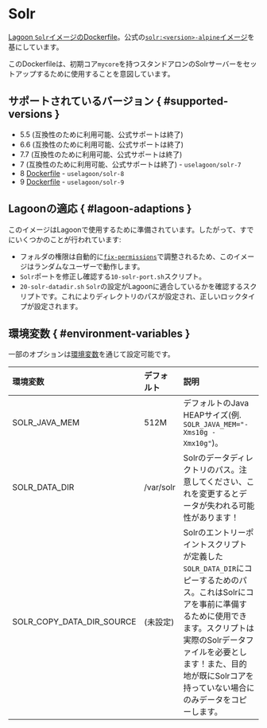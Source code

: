 # Solr

[Lagoon `Solr`イメージのDockerfile](https://github.com/uselagoon/lagoon-images/blob/main/images/solr/8.Dockerfile)。公式の[`solr:<version>-alpine`イメージ](https://hub.docker.com/_/solr)を基にしています。

このDockerfileは、初期コア`mycore`を持つスタンドアロンのSolrサーバーをセットアップするために使用することを意図しています。

## サポートされているバージョン { #supported-versions }

* 5.5 \(互換性のために利用可能、公式サポートは終了\)
* 6.6 \(互換性のために利用可能、公式サポートは終了\)
* 7.7 \(互換性のために利用可能、公式サポートは終了\)
* 7 \(互換性のために利用可能、公式サポートは終了\) - `uselagoon/solr-7`
* 8 [Dockerfile](https://github.com/uselagoon/lagoon-images/blob/main/images/solr/8.Dockerfile) - `uselagoon/solr-8`
* 9 [Dockerfile](https://github.com/uselagoon/lagoon-images/blob/main/images/solr/9.Dockerfile) - `uselagoon/solr-9`

## Lagoonの適応 { #lagoon-adaptions }

このイメージはLagoonで使用するために準備されています。したがって、すでにいくつかのことが行われています:

* フォルダの権限は自動的に[`fix-permissions`](https://github.com/uselagoon/lagoon-images/blob/main/images/commons/fix-permissions)で調整されるため、このイメージはランダムなユーザーで動作します。
* `Solr`ポートを修正し確認する`10-solr-port.sh`スクリプト。
* `20-solr-datadir.sh` `Solr`の設定がLagoonに適合しているかを確認するスクリプトです。これによりディレクトリのパスが設定され、正しいロックタイプが設定されます。

## 環境変数 { #environment-variables }

一部のオプションは[環境変数](../concepts-advanced/environment-variables.md)を通じて設定可能です。

| 環境変数                   | デフォルト  | 説明                                                                        |
| :------------------------ | :-------- | :------------------------------------------------------------------------ |
| SOLR_JAVA_MEM             | 512M      | デフォルトのJava HEAPサイズ(例. `SOLR_JAVA_MEM="-Xms10g -Xmx10g"`)。           |
| SOLR_DATA_DIR             | /var/solr | Solrのデータディレクトリのパス。注意してください、これを変更するとデータが失われる可能性があります！ |
| SOLR_COPY_DATA_DIR_SOURCE | (未設定) | Solrのエントリーポイントスクリプトが定義した`SOLR_DATA_DIR`にコピーするためのパス。これはSolrにコアを事前に準備するために使用できます。スクリプトは実際のSolrデータファイルを必要とします！また、目的地が既にSolrコアを持っていない場合にのみデータをコピーします。 |
